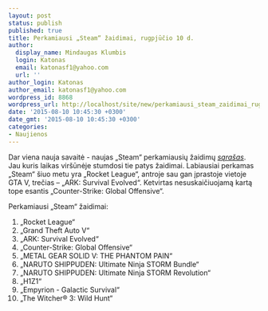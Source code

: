 ```yaml
---
layout: post
status: publish
published: true
title: Perkamiausi „Steam“ žaidimai, rugpjūčio 10 d.
author:
  display_name: Mindaugas Klumbis
  login: Katonas
  email: katonasf1@yahoo.com
  url: ''
author_login: Katonas
author_email: katonasf1@yahoo.com
wordpress_id: 8868
wordpress_url: http://localhost/site/new/perkamiausi_steam_zaidimai_rugpjucio_10_d/
date: '2015-08-10 10:45:30 +0300'
date_gmt: '2015-08-10 10:45:30 +0300'
categories:
- Naujienos
---
```

<p>
	Dar viena nauja savaitė - naujas &bdquo;Steam&ldquo; perkamiausių žaidimų <em><a href="http://store.steampowered.com/search/?filter=topsellers">sąra&scaron;as</a></em>. Jau kuris laikas vir&scaron;ūnėje stumdosi tie patys žaidimai. Labiausiai perkamas &bdquo;Steam&ldquo; &scaron;iuo metu yra &bdquo;Rocket League&ldquo;, antroje sau gan įprastoje vietoje GTA V, trečias &ndash; &bdquo;ARK: Survival Evolved&ldquo;. Ketvirtas nesuskaičiuojamą kartą tope esantis &bdquo;Counter-Strike: Global Offensive&ldquo;.</p>
<p>
	Perkamiausi &bdquo;Steam&ldquo; žaidimai:</p>
<ol>
<li>
		&bdquo;Rocket League&ldquo;</li>
<li>
		&bdquo;Grand Theft Auto V&ldquo;</li>
<li>
		&bdquo;ARK: Survival Evolved&ldquo;</li>
<li>
		&bdquo;Counter-Strike: Global Offensive&ldquo;</li>
<li>
		&bdquo;METAL GEAR SOLID V: THE PHANTOM PAIN&ldquo;</li>
<li>
		&bdquo;NARUTO SHIPPUDEN: Ultimate Ninja STORM Bundle&ldquo;</li>
<li>
		&bdquo;NARUTO SHIPPUDEN: Ultimate Ninja STORM Revolution&ldquo;</li>
<li>
		&bdquo;H1Z1&ldquo;</li>
<li>
		&bdquo;Empyrion - Galactic Survival&ldquo;</li>
<li>
		&bdquo;The Witcher&reg; 3: Wild Hunt&ldquo;</li>
</ol>
